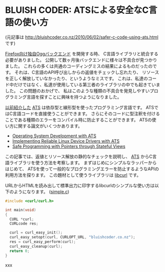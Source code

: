 # BLUISH CODER: ATSによる安全なC言語の使い方

(元記事は http://bluishcoder.co.nz/2010/06/02/safer-c-code-using-ats.html です)

[Firefox向け独自Oggバックエンド](http://bluishcoder.co.nz/2008/07/theora-video-backend-for-firefox-landed.html)
を開発する時、
C言語ライブラリと統合する必要がありました。
公開して数ヶ月後バックエンドに様々は不具合が見つかりました。
これらの多くは共通のコーディングミスの結果によるものだったのです。
それは、C言語のAPI呼び出しからの返値をチェックし忘れたり、
リソースを正しく解放していなかったり、というようなミスです。
これは、私達のコード中だけではなく、私達が使用している第三者のライブラリの中でも起きていました。
この問題のおかげで、
私はこのような種類の不具合を発見しやすいプログラミング言語を探すことに興味を持つようになりました。

[以前紹介した](http://bluishcoder.co.nz/tags/ats/) [ATS](http://ats-lang.org/)
は依存型と線形型を使ったプログラミング言語です。
ATSではC言語コードを直接使うことができます。
さらにそのコードに型注釈を付けることである種類のエラーをコンパイル時に防止することができます。
ATSの使い方に関する論文がいくつかあります。

* [Operating System Development with ATS](http://portal.acm.org/citation.cfm?id=1707793&dl=ACM)
* [Implementing Reliable Linux Device Drivers with ATS](http://portal.acm.org/citation.cfm?id=1292597.1292605)
* [Safe Programming with Pointers through Stateful Views](http://www.ats-lang.org/PAPER/SPPSV-padl05.pdf)

この記事では、返値とリソース解放の静的なチェックを説明し、
[ATS](http://ats-lang.org/) からC言語ライブラリを使う方法を考察します。
まずはじめにシンプルなラッパーからはじめて、
ATSを使って一般的なプログラミングエラーを防止するようなAPIの利用方法を探ります。
この題材として使うライブラリは [libcurl](http://curl.haxx.se/libcurl/) です。

URLからHTMLを読み出して標準出力に印字するlibcurlのシンプルな使い方は以下のようになります。
([simple.c](http://bluishcoder.co.nz/ats/curl/simple.c))

```c
#include <curl/curl.h>

int main(void)
{
  CURL *curl;
  CURLcode res;

  curl = curl_easy_init();
  curl_easy_setopt(curl, CURLOPT_URL, "bluishcoder.co.nz");
  res = curl_easy_perform(curl);
  curl_easy_cleanup(curl);
  return 0;
}
```

xxx
